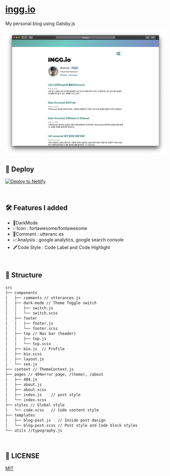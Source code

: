 # [ingg.io](https://ingg.io/)

My personal blog using Gatsby.js

![ingg](./content/assets/githubScreen.png)

## 💫 Deploy

[![Deploy to Netlify](https://www.netlify.com/img/deploy/button.svg)](https://app.netlify.com/start/deploy?repository=https://github.com/gatsbyjs/gatsby-starter-blog)

<br>

## 🛠 Features I added

- 🌙DarkMode
- ✅Icon : fortawesome/fontawesome
- 💬Comment : utteranc.es
- 📈Analysis : google analytics, google search console
- 🖍Code Style : Code Label and Code Highlight

<br>

## 📌 Structure

```
src
├── components
│   ├── comments // utterances.js
│   ├── dark-mode // Theme Toggle switch
│   │   ├── switch.js
│   │   └── switch.scss
│   ├── footer
│   │   ├── footer.js
│   │   └── footer.scss
│   ├── top // Nav bar (header)
│   │   ├── top.js
│   │   └── top.scss
│   ├── bio.js  // Profile
│   ├── bio.scss
│   ├── layout.js
│   └── seo.js
├── context // ThemeContext.js
├── pages // 404error page, /(home), /about
│   ├── 404.js
│   ├── about.js
│   ├── about.scss
│   ├── index.js    // post style
│   └── index.scss
├── styles // Global style
│   └── code.scss   // Code content style
├── templates
│   ├── blog-post.js   // Inside post design
│   └── blog-post.scss // Post style and Code block styles
└── utils //typography.js

```

<br>

## 🔑 LICENSE

[MIT](https://github.com/InKyoJeong/INGG.io/blob/master/LICENSE)

<!-- Function : Scroll Button , Theme Toggle-->
<!-- ## 🧐 What's inside?

    .
    ├── node_modules
    ├── src
    ├── .gitignore
    ├── .prettierrc
    ├── gatsby-browser.js
    ├── gatsby-config.js
    ├── gatsby-node.js
    ├── gatsby-ssr.js
    ├── LICENSE
    ├── package-lock.json
    ├── package.json
    └── README.md

1.  **`/node_modules`**: This directory contains all of the modules of code that your project depends on (npm packages) are automatically installed.

2.  **`gatsby-browser.js`**: This file is where Gatsby expects to find any usage of the [Gatsby browser APIs](https://www.gatsbyjs.org/docs/browser-apis/) (if any). These allow customization/extension of default Gatsby settings affecting the browser.

3.  **`gatsby-config.js`**: This is the main configuration file for a Gatsby site. This is where you can specify information about your site (metadata) like the site title and description, which Gatsby plugins you’d like to include, etc. (Check out the [config docs](https://www.gatsbyjs.org/docs/gatsby-config/) for more detail).

4.  **`gatsby-node.js`**: This file is where Gatsby expects to find any usage of the [Gatsby Node APIs](https://www.gatsbyjs.org/docs/node-apis/) (if any). These allow customization/extension of default Gatsby settings affecting pieces of the site build process.

5.  **`gatsby-ssr.js`**: This file is where Gatsby expects to find any usage of the [Gatsby server-side rendering APIs](https://www.gatsbyjs.org/docs/ssr-apis/) (if any). These allow customization of default Gatsby settings affecting server-side rendering.

6.  **`LICENSE`**: Gatsby is licensed under the MIT license.

7.  **`package-lock.json`** (See `package.json` below, first). This is an automatically generated file based on the exact versions of your npm dependencies that were installed for your project. **(You won’t change this file directly).**

8.  **`package.json`**: A manifest file for Node.js projects, which includes things like metadata (the project’s name, author, etc). This manifest is how npm knows which packages to install for your project.

9.  **`README.md`**: A text file containing useful reference information about your project. -->
